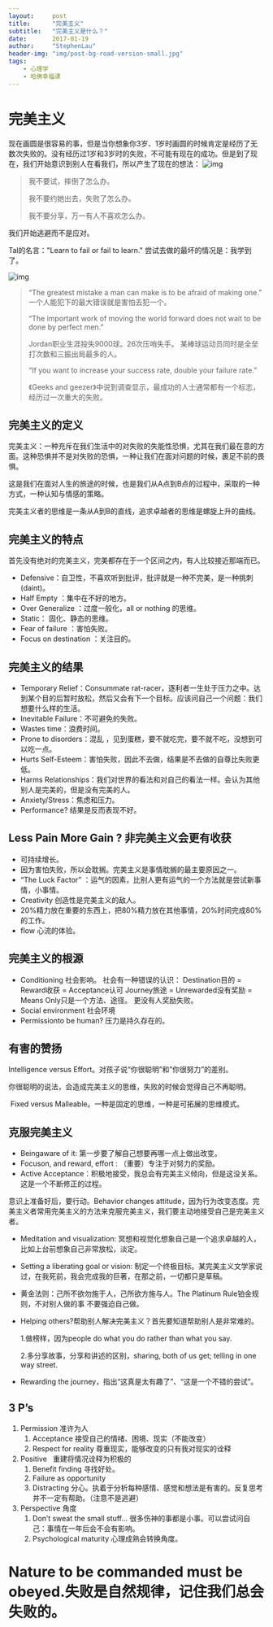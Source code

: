 ```yaml
---
layout:     post
title:      "完美主义"
subtitle:   "完美主义是什么？"
date:       2017-01-19
author:     "StephenLau"
header-img: "img/post-bg-road-version-small.jpg"
tags:
    - 心理学
    - 哈佛幸福课
---
```


# 完美主义

现在画圆是很容易的事，但是当你想象你3岁、1岁时画圆的时候肯定是经历了无数次失败的。没有经历过1岁和3岁时的失败，不可能有现在的成功。但是到了现在，我们开始意识到别人在看我们，所以产生了现在的想法：
![img](https://ss1.bdstatic.com/70cFvXSh_Q1YnxGkpoWK1HF6hhy/it/u=746444455,2507436444&fm=27&gp=0.jpg)
> 我不要试，摔倒了怎么办。
>
> 我不要约她出去，失败了怎么办。
>
> 我不要分享，万一有人不喜欢怎么办。

我们开始逃避而不是应对。

Tal的名言："Learn to fail or fail to learn."
尝试去做的最坏的情况是：我学到了。

![img](https://timgsa.baidu.com/timg?image&quality=80&size=b9999_10000&sec=1511461703058&di=e8c5286d5d737e0f32225495360cf872&imgtype=0&src=http%3A%2F%2Fwww.sznews.com%2Fsports%2Fimages%2Fattachement%2Fjpg%2Fsite3%2F20160512%2F002185601eb8189e8a3029.jpg)

> “The greatest mistake a man can make is to be afraid of making one.”
> 一个人能犯下的最大错误就是害怕去犯一个。
>
> “The important work of moving the world forward does not wait to be done by perfect men.”
>
> Jordan职业生涯投失9000球。26次压哨失手。
> 某棒球运动员同时是全垒打次数和三振出局最多的人。
>
> “If you want to increase your success rate, double your failure rate.”
>
> 《Geeks and geezer》中说到调查显示，最成功的人士通常都有一个标志，经历过一次重大的失败。

## 完美主义的定义

完美主义：一种充斥在我们生活中的对失败的失能性恐惧，尤其在我们最在意的方面。这种恐惧并不是对失败的恐惧，一种让我们在面对问题的时候，裹足不前的畏惧。

这是我们在面对人生的旅途的时候，也是我们从A点到B点的过程中，采取的一种方式，一种认知与情感的策略。

完美主义者的思维是一条从A到B的直线，追求卓越者的思维是螺旋上升的曲线。

## 完美主义的特点

首先没有绝对的完美主义，完美都存在于一个区间之内，有人比较接近那端而已。

- Defensive：自卫性，不喜欢听到批评，批评就是一种不完美，是一种挑刺(daint)。
- Half Empty ：集中在不好的地方。
- Over Generalize ：过度一般化，all or nothing 的思维。
- Static： 固化、静态的思维。
- Fear of failure ：害怕失败。
- Focus on destination ：关注目的。

## 完美主义的结果

- Temporary Relief：Consummate rat-racer，逐利者一生处于压力之中。达到某个目的后暂时放松，然后又会有下一个目标。应该问自己一个问题：我们想要什么样的生活。
- Inevitable Failure：不可避免的失败。
- Wastes time：浪费时间。
- Prone to disorders：混乱 ，见到蛋糕，要不就吃完，要不就不吃，没想到可以吃一点。
- Hurts Self-Esteem：害怕失败，因此不去做，结果是不去做的自尊比失败更低。
- Harms Relationships：我们对世界的看法和对自己的看法一样。会认为其他别人是完美的，但是没有完美的人。
- Anxiety/Stress：焦虑和压力。
- Performance? 结果是反而表现不好。

## Less Pain More Gain ? 非完美主义会更有收获

- 可持续增长。
- 因为害怕失败，所以会耽搁。完美主义是事情耽搁的最主要原因之一。
- “The Luck Factor” ：运气的因素，比别人更有运气的一个方法就是尝试新事情，小事情。
- Creativity 创造性是完美主义的敌人。
- 20%精力放在重要的东西上，把80%精力放在其他事情，20%时间完成80%的工作。
- flow 心流的体验。

## 完美主义的根源

- Conditioning 社会影响。
  社会有一种错误的认识：
  Destination目的 = Reward收获 = Acceptance认可
  Journey旅途 = Unrewarded没有奖励 = Means Only只是一个方法、途径。
  更没有人奖励失败。
- Social environment 社会环境
- Permissionto be human? 压力是持久存在的。

## 有害的赞扬

Intelligence versus Effort。对孩子说“你很聪明”和”你很努力”的差别。

你很聪明的说法，会造成完美主义的思维，失败的时候会觉得自己不再聪明。

 Fixed versus Malleable。一种是固定的思维，一种是可拓展的思维模式。

## 克服完美主义

- Beingaware of it: 第一步要了解自己想要再哪一点上做出改变。
- Focuson, and reward, effort : （重要）专注于对努力的奖励。
- Active Acceptance：积极地接受，我总会有完美主义倾向，但是这没关系。这是一个不断修正的过程。

意识上准备好后，要行动。Behavior changes attitude，因为行为改变态度。完美主义者常用完美主义的方法来克服完美主义，我们要主动地接受自己是完美主义者。

- Meditation and visualization: 冥想和视觉化想象自己是一个追求卓越的人，比如上台前想象自己非常放松，淡定。

- Setting a liberating goal or vision: 制定一个终极目标。某完美主义文学家说过，在我死前，我会完成我的巨著，在那之前，一切都只是草稿。

- 黄金法则：己所不欲勿施于人，己所欲方施与人。The Platinum Rule铂金规则，不对别人做的事 不要强迫自己做。

- Helping others?帮助别人解决完美主义？首先要知道帮助别人是非常难的。

  1.做榜样，因为people do what you do rather than what you say.

  2.多分享故事，分享和讲述的区别，sharing, both of us get; telling in one way street.

- Rewarding the journey，指出“这真是太有趣了”、“这是一个不错的尝试”。

## 3 P’s

1. Permission 准许为人
   1. Acceptance 接受自己的情绪、困境、现实（不能改变）
   2. Respect for reality 尊重现实，能够改变的只有我对现实的诠释
2. Positive   重建将情况诠释为积极的
   1. Benefit finding 寻找好处。
   2. Failure as opportunity
   3. Distracting 分心。执着于分析每种感情、感觉和想法是有害的。反复思考并不一定有帮助。（注意不是逃避）
3. Perspective 角度
   1. Don’t sweat the small stuff… 很多伤神的事都是小事。可以尝试问自己：事情在一年后会不会有影响。
   2. Psychological maturity 心理成熟会转换角度。


# Nature to be commanded must be obeyed.失败是自然规律，记住我们总会失败的。